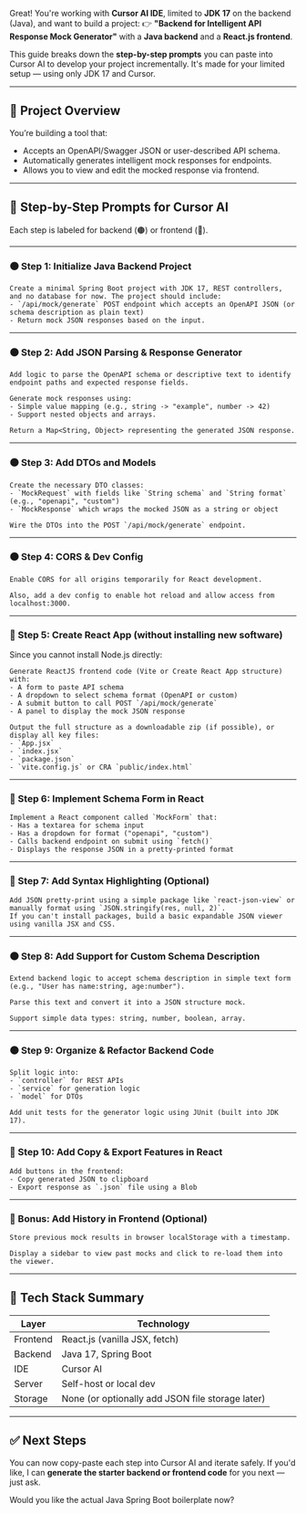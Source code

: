 Great! You're working with **Cursor AI IDE**, limited to **JDK 17** on the backend (Java), and want to build a project:
👉 **"Backend for Intelligent API Response Mock Generator"**
with a **Java backend** and a **React.js frontend**.

This guide breaks down the **step-by-step prompts** you can paste into Cursor AI to develop your project incrementally. It's made for your limited setup — using only JDK 17 and Cursor.

---

## 🚀 Project Overview

You’re building a tool that:

* Accepts an OpenAPI/Swagger JSON or user-described API schema.
* Automatically generates intelligent mock responses for endpoints.
* Allows you to view and edit the mocked response via frontend.

---

## 🧠 Step-by-Step Prompts for Cursor AI

Each step is labeled for backend (🟤) or frontend (🔵).

---

### 🟤 Step 1: Initialize Java Backend Project

```
Create a minimal Spring Boot project with JDK 17, REST controllers, and no database for now. The project should include:
- `/api/mock/generate` POST endpoint which accepts an OpenAPI JSON (or schema description as plain text)
- Return mock JSON responses based on the input.
```

---

### 🟤 Step 2: Add JSON Parsing & Response Generator

```
Add logic to parse the OpenAPI schema or descriptive text to identify endpoint paths and expected response fields.

Generate mock responses using:
- Simple value mapping (e.g., string -> "example", number -> 42)
- Support nested objects and arrays.

Return a Map<String, Object> representing the generated JSON response.
```

---

### 🟤 Step 3: Add DTOs and Models

```
Create the necessary DTO classes:
- `MockRequest` with fields like `String schema` and `String format` (e.g., "openapi", "custom")
- `MockResponse` which wraps the mocked JSON as a string or object

Wire the DTOs into the POST `/api/mock/generate` endpoint.
```

---

### 🟤 Step 4: CORS & Dev Config

```
Enable CORS for all origins temporarily for React development.

Also, add a dev config to enable hot reload and allow access from localhost:3000.
```

---

### 🔵 Step 5: Create React App (without installing new software)

Since you cannot install Node.js directly:

```
Generate ReactJS frontend code (Vite or Create React App structure) with:
- A form to paste API schema
- A dropdown to select schema format (OpenAPI or custom)
- A submit button to call POST `/api/mock/generate`
- A panel to display the mock JSON response

Output the full structure as a downloadable zip (if possible), or display all key files:
- `App.jsx`
- `index.jsx`
- `package.json`
- `vite.config.js` or CRA `public/index.html`
```

---

### 🔵 Step 6: Implement Schema Form in React

```
Implement a React component called `MockForm` that:
- Has a textarea for schema input
- Has a dropdown for format ("openapi", "custom")
- Calls backend endpoint on submit using `fetch()`
- Displays the response JSON in a pretty-printed format
```

---

### 🔵 Step 7: Add Syntax Highlighting (Optional)

```
Add JSON pretty-print using a simple package like `react-json-view` or manually format using `JSON.stringify(res, null, 2)`.
If you can't install packages, build a basic expandable JSON viewer using vanilla JSX and CSS.
```

---

### 🟤 Step 8: Add Support for Custom Schema Description

```
Extend backend logic to accept schema description in simple text form (e.g., "User has name:string, age:number").

Parse this text and convert it into a JSON structure mock.

Support simple data types: string, number, boolean, array.
```

---

### 🟤 Step 9: Organize & Refactor Backend Code

```
Split logic into:
- `controller` for REST APIs
- `service` for generation logic
- `model` for DTOs

Add unit tests for the generator logic using JUnit (built into JDK 17).
```

---

### 🔵 Step 10: Add Copy & Export Features in React

```
Add buttons in the frontend:
- Copy generated JSON to clipboard
- Export response as `.json` file using a Blob
```

---

### 🔁 Bonus: Add History in Frontend (Optional)

```
Store previous mock results in browser localStorage with a timestamp.

Display a sidebar to view past mocks and click to re-load them into the viewer.
```

---

## 🧰 Tech Stack Summary

| Layer    | Technology                                       |
| -------- | ------------------------------------------------ |
| Frontend | React.js (vanilla JSX, fetch)                    |
| Backend  | Java 17, Spring Boot                             |
| IDE      | Cursor AI                                        |
| Server   | Self-host or local dev                           |
| Storage  | None (or optionally add JSON file storage later) |

---

## ✅ Next Steps

You can now copy-paste each step into Cursor AI and iterate safely.
If you'd like, I can **generate the starter backend or frontend code** for you next — just ask.

Would you like the actual Java Spring Boot boilerplate now?
